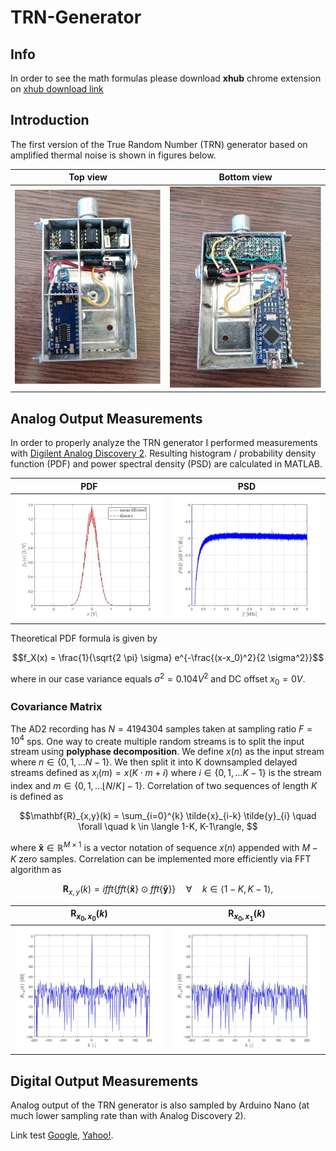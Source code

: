 # TRN-Generator

## Info

In order to see the math formulas please download **xhub** chrome extension on
[xhub download link][1]

## Introduction
The first version of the True Random Number (TRN) generator based on amplified thermal noise is shown in figures below.
<!---
Display math:

```math
e^{i\pi} + 1 = 0
```

```math
\mathbf{A} = \begin{pmatrix}
1 & 1\\
0 & 1
\end{pmatrix}
```

and line math $`a^2 + b^2 = c^2`$.
--->



| Top view           |  Bottom view |
|:-------------------------:|:-------------------------:|
| <img src="/images/TRN_top_1_small.jpg" width="400"  title="top"> | <img src="/images/TRN_bottom_1_small.jpg" width="400"  title="bottom">  |




## Analog Output Measurements 

In order to properly analyze the TRN generator I performed measurements with [Digilent Analog Discovery 2](https://digilent.com/reference/test-and-measurement/analog-discovery-2/start). Resulting histogram / probability density function (PDF) and power spectral density (PSD) are calculated in MATLAB.


| PDF          |  PSD   |
|:-------------------------:|:-------------------------:|
| <img src="/images/PDF_2.jpg" width="400"  title="PDF"> | <img src="/images/PSD_2.jpg" width="400"  title="PSD">  |

Theoretical PDF formula is given by
```math
f_X(x) = \frac{1}{\sqrt{2 \pi} \sigma} e^{-\frac{(x-x_0)^2}{2 \sigma^2}}
```
where in our case variance equals $`\sigma^2 = 0.104 V^2`$ and DC offset $`x_0 = 0 V`$.


### Covariance Matrix

The AD2 recording has $`N = 4194304`$ samples taken at sampling ratio $`F = 10^4 `$ sps. One way to create multiple random streams is to split the input stream using **polyphase decomposition**. We define $`x(n)`$ as the input stream where $` n \in \{0, 1, \dots N-1\}`$. We then split it into K downsampled delayed streams defined as $`x_{i}(m) = x(K \cdot m + i) `$ where $` i \in \{0, 1, \dots K-1\}`$ is the stream index and $` m \in \{0, 1, \dots \lfloor N/K \rfloor-1\}`$.
Correlation of two sequences of length $`K`$ is defined as
```math
\mathbf{R}_{x,y}(k) = \sum_{i=0}^{k} \tilde{x}_{i-k} \tilde{y}_{i} \quad \forall \quad k \in \langle 1-K, K-1\rangle, 
```
where $`\mathbf{\tilde{x}} \in \mathbb{R}^{M \times 1}`$ is a vector notation of sequence $`x(n)`$ appended with $`M-K`$ zero samples.
Correlation can be implemented more efficiently via FFT algorithm as
```math
\mathbf{R}_{x,y}(k) = ifft\Big\{ fft\big\{\mathbf{\tilde{x}} \big\} \odot fft \big\{ \mathbf{\tilde{y}} \big\}  \Big\} \quad \forall \quad k \in \langle 1-K, K-1\rangle,
```
| $`\mathbf{R}_{x_0, x_0}(k)`$  |   $`\mathbf{R}_{x_0, x_1}(k)`$   |
|:-------------------------:|:-------------------------:|
| <img src="/images/R_ii_1.jpg" width="400"  title="autocorrelation"> | <img src="/images/R_ij_1.jpg" width="400"  title="covariance">  |

## Digital Output Measurements 

Analog output of the TRN generator is also sampled by Arduino Nano (at much lower sampling rate than with Analog Discovery 2).  



Link test [Google][2], [Yahoo!][3].


  [1]: https://github.com/nschloe/xhub
  [2]: https://www.google.com/
  [3]: https://www.yahoo.com/


<!---

OTHER LINKS:

How-to link google drive images to Github markdown files:
https://stackoverflow.com/questions/55803682/add-google-drive-images-to-readme-md-on-github

Markdown tutorial:
https://www.w3schools.io/file/markdown-images/

xhub - google chrome extension for typing LaTeX equations directly into markdown files:
https://github.com/nschloe/xhub

--->
